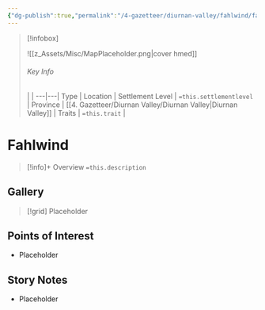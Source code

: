 ```yaml
---
{"dg-publish":true,"permalink":"/4-gazetteer/diurnan-valley/fahlwind/fahlwind/","noteIcon":""}
---
```



> [!infobox]
> 
> ![[z_Assets/Misc/MapPlaceholder.png\|cover hmed]]
> ###### Key Info
>  |   |
> ---|---|
> Type | Location |
> Settlement Level | `=this.settlementlevel` |
> Province | [[4. Gazetteer/Diurnan Valley/Diurnan Valley\|Diurnan Valley]] |
> Traits | `=this.trait` |

# Fahlwind

> [!info]+ Overview
> `=this.description`

## Gallery

>[!grid]
>Placeholder


## Points of Interest

- Placeholder

## Story Notes

- Placeholder